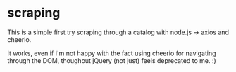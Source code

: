 # scraping

This is a simple first try scraping through a catalog with node.js -> axios and cheerio.

It works, even if I'm not happy with the fact using cheerio for navigating through the DOM,
thoughout jQuery (not just) feels deprecated to me. :)
